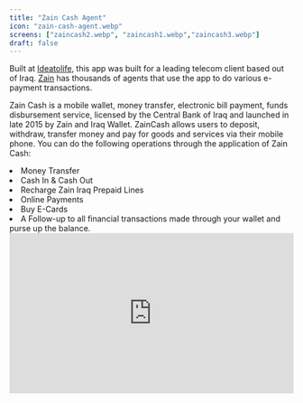 ```yaml
---
title: "Zain Cash Agent"
icon: "zain-cash-agent.webp"
screens: ["zaincash2.webp", "zaincash1.webp","zaincash3.webp"]
draft: false
---
```


Built at [Ideatolife](https://ideatolife.me), this app was built for a leading telecom client based out of
Iraq. [Zain](https://www.zaincash.iq/en/) has thousands of agents that use the app to do various e-payment transactions.

Zain Cash is a mobile wallet, money transfer, electronic bill payment, funds disbursement service, licensed by the Central Bank of Iraq and launched in late 2015 by Zain and Iraq Wallet. ZainCash allows users to deposit, withdraw, transfer money and pay for goods and services via their mobile phone. You can do the following operations through the application of Zain Cash:
<lu>
<li>Money Transfer</li>
<li>Cash In & Cash Out</li>
<li>Recharge Zain Iraq Prepaid Lines</li>
<li>Online Payments</li>
<li>Buy E-Cards</li>
<li>A Follow-up to all financial transactions made through your wallet and purse up the balance.</li>
</lu>

<div style="position:relative;height:0;padding-bottom:56.25%"><iframe src="https://www.youtube.com/embed/3iJeev5puWU?ecver=2" style="position:absolute;width:100%;height:100%;left:0" width="640" height="360" frameborder="0" allow="autoplay; encrypted-media" allowfullscreen></iframe></div>
</br>
